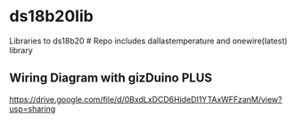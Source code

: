 # ds18b20lib #
Libraries to ds18b20 #
Repo includes dallastemperature and onewire(latest) library

Wiring Diagram with gizDuino PLUS
--------------
https://drive.google.com/file/d/0BxdLxDCD6HideDI1YTAxWFFzanM/view?usp=sharing

